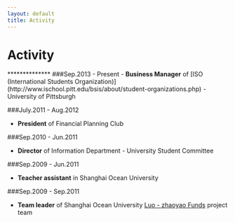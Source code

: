 ```yaml
---
layout: default
title: Activity
---
```


<h1>Activity</h1>
**************
###Sep.2013 - Present
- <strong>Business Manager</strong> of [ISO (International Students Organization)](http://www.ischool.pitt.edu/bsis/about/student-organizations.php) - University of Pittsburgh


###July.2011 - Aug.2012
- <strong>President</strong> of Financial Planning Club
 
 
###Sep.2010 - Jun.2011
- <strong>Director</strong> of Information Department - University Student Committee
 
###Sep.2009 - Jun.2011
- <strong>Teacher assistant</strong> in Shanghai Ocean University
 
 
###Sep.2009 - Sep.2011
- <strong>Team leader</strong> of Shanghai Ocean University [Luo - zhaoyao Funds](http://baike.baidu.com/view/316221.htm) project team
